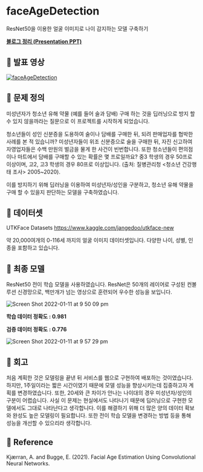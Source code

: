 # faceAgeDetection
ResNet50을 이용한 얼굴 이미지로 나이 감지하는 모델 구축하기

**[블로그 정리 (Presentation PPT)](https://da-journal.com/entry/프로젝트-얼굴-사진으로-나이-감지하기)** 


## 📌 발표 영상
[![faceAgeDetection](https://img.youtube.com/vi/pCl4erWZOxg/0.jpg)](https://user-images.githubusercontent.com/30399933/155838690-559ad58e-a801-47fc-940e-9c2101668fae.mp4)



## 📌 문제 정의
미성년자가 청소년 유해 약물 (예를 들어 술과 담배) 구매 하는 것을 딥러닝으로 방지 할 수 있지 않을까라는 질문으로 이 프로젝트를 시작하게 되었습니다. 

청소년들이 성인 신분증을 도용하여 술이나 담배를 구매한 뒤, 되려 판매업자를 협박한 사례를 본 적 있습니까? 미성년자들이 위조 신분증으로 술을 구매한 뒤, 자진 신고하여 자영업자들은 수백 만원의 벌금을 물게 한 사건이 빈번합니다. 또한 청소년들이 편의점이나 마트에서 담배를 구매할 수 있는 확률은 몇 프로일까요? 중3 학생의 경우 50프로 이상이며, 고2, 고3 학생의 경우 80프로 이상입니다. (출처: 질병관리청 <청소년 건강행태 조사> 2005~2020). 

이를 방지하기 위해 딥러닝을 이용하여 미성년자/성인을 구분하고, 청소년 유해 약물을 구매 할 수 있을지 판단하는 모델을 구축하였습니다.


## 📌 데이터셋
UTKFace Datasets
https://www.kaggle.com/jangedoo/utkface-new

약 20,000여개의 0-116세 까지의 얼굴 이미지 데이터셋입니다. 다양한 나이, 성별, 인종을 포함하고 있습니다. 


## 📌 최종 모델
ResNet50 전이 학습 모델을 사용하였습니다. ResNet은 50개의 레이어로 구성된 컨볼루션 신경망으로, 백만개가 넘는 영상으로 훈련되어 우수한 성능을 보입니다.

![Screen Shot 2022-01-11 at 9 50 09 pm](https://user-images.githubusercontent.com/30399933/148950166-356d562d-8b16-4285-99b7-08e32140a078.png)

**학습 데이터 정확도 : 0.981**

**검증 데이터 정확도 : 0.776**

![Screen Shot 2022-01-11 at 9 57 29 pm](https://user-images.githubusercontent.com/30399933/148950236-682f254f-363b-431e-8326-041730172934.png)


## 📌 회고
처음 계획한 것은 모델링을 끝낸 뒤 서비스를 웹으로 구현하여 배포하는 것이였습니다. 하지만, 1주일이라는 짧은 시간이였기 때문에 모델 성능을 향상시키는데 집중하고자 계획를 변경하였습니다. 
또한, 20세와 큰 차이가 안나는 나이대의 경우 미성년자/성인의 구분이 어렵습니다. 사실 이 문제는 현실에서도 나타나기 때문에 딥러닝으로 구현한 모델에서도 그대로 나타난다고 생각합니다. 이를 해결하기 위해 더 많은 양의 데이터 확보와 완성도 높은 모델링이 필요합니다. 또한 전이 학습 모델을 변경하는 방법 등을 통해 성능을 개선할 수 있으리라 생각합니다. 


## 📌 Reference
Kjærran, A. and Bugge, E. (2021). Facial Age Estimation Using Convolutional Neural Networks.

